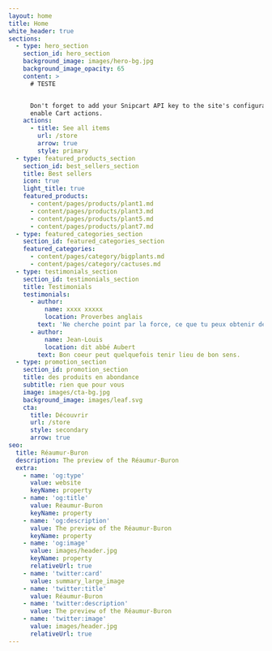 ```yaml
---
layout: home
title: Home
white_header: true
sections:
  - type: hero_section
    section_id: hero_section
    background_image: images/hero-bg.jpg
    background_image_opacity: 65
    content: >
      # TESTE


      Don't forget to add your Snipcart API key to the site's configuration to
      enable Cart actions.
    actions:
      - title: See all items
        url: /store
        arrow: true
        style: primary
  - type: featured_products_section
    section_id: best_sellers_section
    title: Best sellers
    icon: true
    light_title: true
    featured_products:
      - content/pages/products/plant1.md
      - content/pages/products/plant3.md
      - content/pages/products/plant5.md
      - content/pages/products/plant7.md
  - type: featured_categories_section
    section_id: featured_categories_section
    featured_categories:
      - content/pages/category/bigplants.md
      - content/pages/category/cactuses.md
  - type: testimonials_section
    section_id: testimonials_section
    title: Testimonials
    testimonials:
      - author:
          name: xxxx xxxxx
          location: Proverbes anglais
        text: 'Ne cherche point par la force, ce que tu peux obtenir de bon gré.'
      - author:
          name: Jean-Louis
          location: dit abbé Aubert
        text: Bon coeur peut quelquefois tenir lieu de bon sens.
  - type: promotion_section
    section_id: promotion_section
    title: des produits en abondance
    subtitle: rien que pour vous
    image: images/cta-bg.jpg
    background_image: images/leaf.svg
    cta:
      title: Découvrir
      url: /store
      style: secondary
      arrow: true
seo:
  title: Réaumur-Buron 
  description: The preview of the Réaumur-Buron 
  extra:
    - name: 'og:type'
      value: website
      keyName: property
    - name: 'og:title'
      value: Réaumur-Buron 
      keyName: property
    - name: 'og:description'
      value: The preview of the Réaumur-Buron 
      keyName: property
    - name: 'og:image'
      value: images/header.jpg
      keyName: property
      relativeUrl: true
    - name: 'twitter:card'
      value: summary_large_image
    - name: 'twitter:title'
      value: Réaumur-Buron 
    - name: 'twitter:description'
      value: The preview of the Réaumur-Buron 
    - name: 'twitter:image'
      value: images/header.jpg
      relativeUrl: true
---
```

